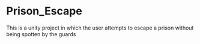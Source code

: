 # Prison_Escape

This is a unity project in which the user attempts to escape a prison without being spotten by the guards